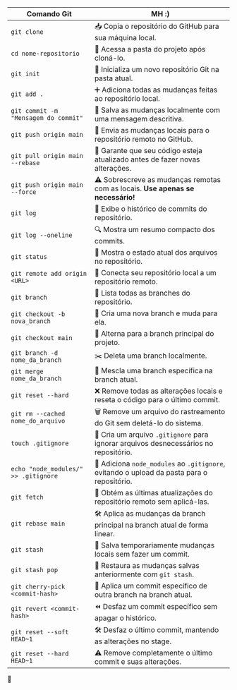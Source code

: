 | Comando Git | MH :) |
|------------|------------|
| `git clone` | 📥 Copia o repositório do GitHub para sua máquina local. |
| `cd nome-repositorio` | 📂 Acessa a pasta do projeto após cloná-lo. |
| `git init` | 🏁 Inicializa um novo repositório Git na pasta atual. |
| `git add .` | ➕ Adiciona todas as mudanças feitas ao repositório local. |
| `git commit -m "Mensagem do commit"` | 💾 Salva as mudanças localmente com uma mensagem descritiva. |
| `git push origin main` | 🚀 Envia as mudanças locais para o repositório remoto no GitHub. |
| `git pull origin main --rebase` | 🔄 Garante que seu código esteja atualizado antes de fazer novas alterações. |
| `git push origin main --force` | ⚠️ Sobrescreve as mudanças remotas com as locais. **Use apenas se necessário!** |
| `git log` | 📜 Exibe o histórico de commits do repositório. |
| `git log --oneline` | 🔍 Mostra um resumo compacto dos commits. |
| `git status` | 📢 Mostra o estado atual dos arquivos no repositório. |
| `git remote add origin <URL>` | 🔗 Conecta seu repositório local a um repositório remoto. |
| `git branch` | 🌿 Lista todas as branches do repositório. |
| `git checkout -b nova_branch` | 🌱 Cria uma nova branch e muda para ela. |
| `git checkout main` | 🔄 Alterna para a branch principal do projeto. |
| `git branch -d nome_da_branch` | ✂️ Deleta uma branch localmente. |
| `git merge nome_da_branch` | 🔗 Mescla uma branch específica na branch atual. |
| `git reset --hard` | ❌ Remove todas as alterações locais e reseta o código para o último commit. |
| `git rm --cached nome_do_arquivo` | 🗑️ Remove um arquivo do rastreamento do Git sem deletá-lo do sistema. |
| `touch .gitignore` | 🚫 Cria um arquivo `.gitignore` para ignorar arquivos desnecessários no repositório. |
| `echo "node_modules/" >> .gitignore` | 📂 Adiciona `node_modules` ao `.gitignore`, evitando o upload da pasta para o repositório. |
| `git fetch` | 🔄 Obtém as últimas atualizações do repositório remoto sem aplicá-las. |
| `git rebase main` | 🛠️ Aplica as mudanças da branch principal na branch atual de forma linear. |
| `git stash` | 💾 Salva temporariamente mudanças locais sem fazer um commit. |
| `git stash pop` | 🔄 Restaura as mudanças salvas anteriormente com `git stash`. |
| `git cherry-pick <commit-hash>` | 🍒 Aplica um commit específico de outra branch na branch atual. |
| `git revert <commit-hash>` | ⏪ Desfaz um commit específico sem apagar o histórico. |
| `git reset --soft HEAD~1` | 🛠️ Desfaz o último commit, mantendo as alterações no stage. |
| `git reset --hard HEAD~1` | ⚠️ Remove completamente o último commit e suas alterações. |

🚀
